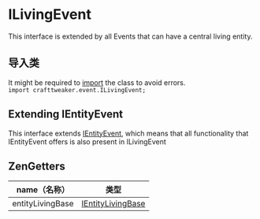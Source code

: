 # ILivingEvent

This interface is extended by all Events that can have a central living entity.

## 导入类
It might be required to [import](/AdvancedFunctions/Import/) the class to avoid errors.  
`import crafttweaker.event.ILivingEvent;`

## Extending IEntityEvent
This interface extends [IEntityEvent](/Vanilla/Events/Events/IEntityEvent/), which means that all functionality that IEntityEvent offers is also present in ILivingEvent

## ZenGetters

| name（名称）         | 类型                                                        |
| ---------------- | --------------------------------------------------------- |
| entityLivingBase | [IEntityLivingBase](/Vanilla/Entities/IEntityLivingBase/) |